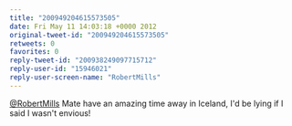 ```yaml
---
title: "200949204615573505"
date: Fri May 11 14:03:18 +0000 2012
original-tweet-id: "200949204615573505"
retweets: 0
favorites: 0
reply-tweet-id: "200938249097715712"
reply-user-id: "15946021"
reply-user-screen-name: "RobertMills"
---
```

<a href="https://twitter.com/RobertMills">@RobertMills</a> Mate have an amazing time away in Iceland, I'd be lying if I said I wasn't envious!
